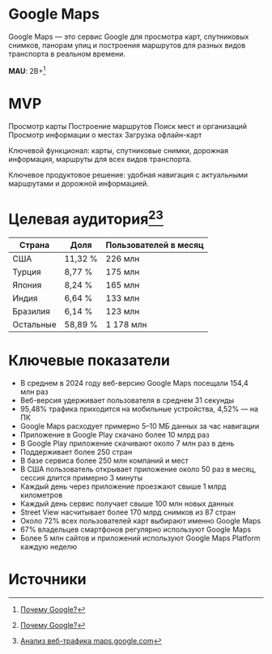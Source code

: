 # Google Maps
Google Maps — это сервис Google для просмотра карт, спутниковых снимков, панорам улиц и построения маршрутов для разных видов транспорта в реальном времени.

 **MAU**: 2B+[^1]

# MVP
Просмотр карты
Построение маршрутов
Поиск мест и организаций
Просмотр информации о местах
Загрузка офлайн-карт

Ключевой функционал: карты, спутниковые снимки, дорожная информация, маршруты для всех видов транспорта.

Ключевое продуктовое решение: удобная навигация с актуальными маршрутами и дорожной информацией.

# Целевая аудитория[^1][^2]
| Страна  | Доля | Пользователей в месяц |
|---------|----------|----------|
| США     | 11,32 %   | 226 млн |
| Турция  | 8,77 %    |175 млн|
| Япония  | 8,24   %  |165 млн|
| Индия   | 6,64    % |133 млн|
| Бразилия  | 6,14   %  |123 млн|
| Остальные  | 58,89  %   |1 178 млн|

# Ключевые показатели
- В среднем в 2024 году веб-версию Google Maps посещали 154,4 млн раз
- Веб-версия удерживает пользователя в среднем 31 секунды
- 95,48% трафика приходится на мобильные устройства,  4,52% — на ПК
- Google Maps расходует примерно 5–10 МБ данных за час навигации
- Приложение в Google Play скачано более 10 млрд раз
- В Google Play приложение скачивают около 7 млн раз в день
- Поддерживает более 250 стран
- В базе сервиса более 250 млн компаний и мест
- В США пользователь открывает приложение около 50 раз в месяц, сессия длится примерно 3 минуты
- Каждый день через приложение проезжают свыше 1 млрд километров
- Каждый день сервис получает свыше 100 млн новых данных
- Street View насчитывает более 170 млрд снимков из 87 стран
- Около 72% всех пользователей карт выбирают именно Google Maps
- 67% владельцев смартфонов регулярно используют Google Maps
- Более 5 млн сайтов и приложений используют Google Maps Platform каждую неделю

# Источники
[^1]: [Почему Google?](https://mapsplatform.google.com/why-google/)
[^2]: [Анализ веб-трафика maps.google.com]([https://mapsplatform.google.com/why-google/](https://pro.similarweb.com/#/digitalsuite/websiteanalysis/audience-geography/*/999/3m?key=maps.google.com&webSource=Total))
